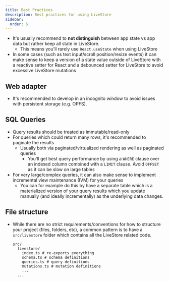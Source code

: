 ```yaml
---
title: Best Practices
description: Best practices for using LiveStore
sidebar:
  order: 6
---
```


- It's usually recommend to **not distinguish** between app state vs app data but rather keep all state in LiveStore.
	- This means you'll rarely use `React.useState` when using LiveStore
- In some cases (such as text input/scroll position/resize events) it can make sense to keep a version of a state value outside of LiveStore with a reactive setter for React and a debounced setter for LiveStore to avoid excessive LiveStore mutations

## Web adapter

- It's recommended to develop in an incognito window to avoid issues with persistent storage (e.g. OPFS).


## SQL Queries

- Query results should be treated as immutable/read-only
- For queries which could return many rows, it's recommended to paginate the results
  - Usually both via paginated/virtualized rendering as well as paginated queries
	- You'll get best query performance by using a `WHERE` clause over an indexed column combined with a `LIMIT` clause. Avoid `OFFSET` as it can be slow on large tables
- For very large/complex queries, it can also make sense to implement incremental view maintenance (IVM) for your queries
  - You can for example do this by have a separate table which is a materialized version of your query results which you update manually (and ideally incrementally) as the underlying data changes.

## File structure

- While there are no strict requirements/conventions for how to structure your project (files, folders, etc), a common pattern is to have a `src/livestore` folder which contains all the LiveStore related code.
  ```
  src/
    livestore/
      index.ts # re-exports everything
      schema.ts # schema definitions
      queries.ts # query definitions
      mutations.ts # mutation definitions
      ...
    ...
  ```
